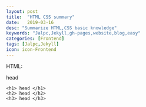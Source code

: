 ```yaml
---
layout: post
title:  "HTML CSS summary"
date:   2019-03-16
desc: "Summarize HTML,CSS basic knowledge"
keywords: "Jalpc,Jekyll,gh-pages,website,blog,easy"
categories: [Frontend]
tags: [Jalpc,Jekyll]
icon: icon-Frontend
---
```


HTML:

head
```
<h1> head </h1>
<h2> head </h2>
<h3> head </h3>

```



